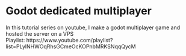 <h1>Godot dedicated multiplayer</h1>
In this tutorial series on youtube, I make a godot multiplayer game and hosted the server on a VPS<br>
Playlist: https://www.youtube.com/playlist?list=PLylNHWOqRhsGCmeOcKOPnbMRKSNqqQycM
